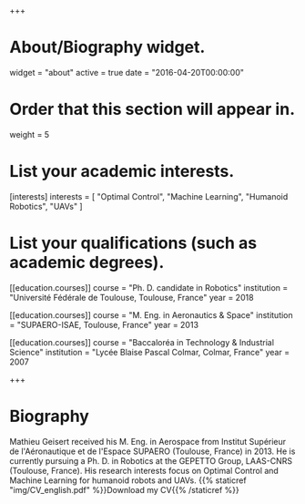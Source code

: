 +++
# About/Biography widget.
widget = "about"
active = true
date = "2016-04-20T00:00:00"


# Order that this section will appear in.
weight = 5


# List your academic interests.
[interests]
  interests = [
    "Optimal Control",
    "Machine Learning",
    "Humanoid Robotics",
	"UAVs"
  ]

# List your qualifications (such as academic degrees).
[[education.courses]]
  course = "Ph. D. candidate in Robotics"
  institution =  "Université Fédérale de Toulouse, Toulouse, France" 
  year = 2018

[[education.courses]]
  course = "M. Eng. in Aeronautics & Space"
  institution = "SUPAERO-ISAE, Toulouse, France"
  year = 2013

[[education.courses]]
  course = "Baccaloréa in Technology & Industrial Science"
  institution = "Lycée Blaise Pascal Colmar, Colmar, France"
  year = 2007
 
+++

# Biography

Mathieu Geisert received his M. Eng. in Aerospace from Institut Supérieur de l'Aéronautique et de l'Espace SUPAERO (Toulouse, France) in 2013. He is currently pursuing a Ph. D. in Robotics at the GEPETTO Group, LAAS-CNRS (Toulouse, France). His research interests focus on Optimal Control and Machine Learning for humanoid robots and UAVs. {{% staticref "img/CV_english.pdf" %}}Download my CV{{% /staticref %}}